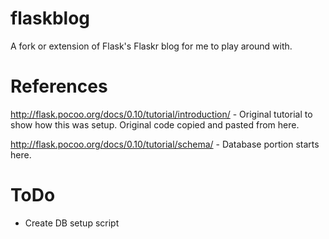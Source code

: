 flaskblog
=========

A fork or extension of Flask's Flaskr blog for me to play around with.

References
==========
http://flask.pocoo.org/docs/0.10/tutorial/introduction/ - Original tutorial to show how this was setup.  Original code copied and pasted from here.

http://flask.pocoo.org/docs/0.10/tutorial/schema/ - Database portion starts here.

ToDo
====
* Create DB setup script

